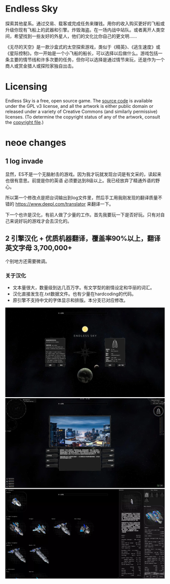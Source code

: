 # Endless Sky
探索其他星系。通过交易、载客或完成任务来赚钱。用你的收入购买更好的飞船或升级你现有飞船上的武器和引擎。炸毁海盗。在一场内战中站队。或者离开人类空间，希望找到一些友好的外星人，他们的文化比你自己的更文明......

《无尽的天空》是一款沙盒式的太空探索游戏，类似于《精英》、《逃生速度》或《星际控制》。你一开始是一个小飞船的船长，可以选择以后做什么。游戏包括一条主要的情节线和许多次要的任务，但你可以选择是通过情节来玩，还是作为一个商人或赏金猎人或探险家独自出击。


# Licensing
Endless Sky is a free, open source game. The [source code](https://github.com/endless-sky/endless-sky/) is available under the GPL v3 license, and all the artwork is either public domain or released under a variety of Creative Commons (and similarly permissive) licenses. (To determine the copyright status of any of the artwork, consult the [copyright file](https://github.com/endless-sky/endless-sky/blob/master/copyright).)

# neoe changes

## 1 log invade
显然，ES不是一个无脑射击的游戏。因为我才玩就发现台词是有文采的，读起来也很有意思。前提是你的英语
必须要达到8级以上。我已经放弃了精通外语的野心。

所以第一个修改点是把台词输出到log文件里，然后手工用我刚发现的翻译质量不错的 https://www.deepl.com/translator 来翻译一下。

下一个也许是汉化，有前人做了少量的工作。首先我要玩一下是否好玩。只有对自己来说好玩的游戏才会去汉化的。

## 2 引擎汉化 + 优质机器翻译，覆盖率90%以上，翻译英文字母 3,700,000+
个别地方还需要微调。

### 关于汉化
- 文本量很大，数量级到达几百万字。有文学型的剧情设定和华丽的词汇。
- 汉化直接发生在.txt数据文件。也有少量在hardcoding的代码。
- 原引擎不支持中文的字体显示和排版。本分支已对应修改。


![ss1](screenshot/lehmeisb_s.webp)
![ss2](screenshot/lehmemyn_s.webp)
![ss3](screenshot/lei3f8ck.webp)

